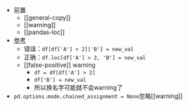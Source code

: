 - 前置
  - [[general-copy]]
  - [[warning]]
  - [[pandas-loc]]
- [参考](https://stackoverflow.com/questions/20625582/how-to-deal-with-settingwithcopywarning-in-pandas)
  - 错误：`df[df['A'] > 2]['B'] = new_val`
  - 正确：`df.loc[df['A'] > 2, 'B'] = new_val`
  - [[false-positive]] warning
    - `df = df[df['A'] > 2]`
    - `df['B'] = new_val`
    - 所以换名字可能就不会warning了
- `pd.options.mode.chained_assignment = None`忽略[[warning]]